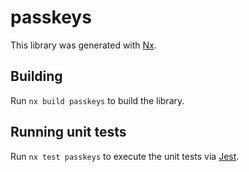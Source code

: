 # passkeys

This library was generated with [Nx](https://nx.dev).

## Building

Run `nx build passkeys` to build the library.

## Running unit tests

Run `nx test passkeys` to execute the unit tests via [Jest](https://jestjs.io).
